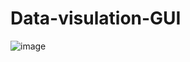 # Data-visulation-GUI
![image](https://user-images.githubusercontent.com/11870995/191511510-dc4297be-95b8-4d16-9ee0-c8cd4ed4fccf.png)
